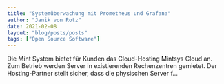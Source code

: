 ```yaml
---
title: "Systemüberwachung mit Prometheus und Grafana"
author: "Janik von Rotz"
date: 2021-02-08
layout: "blog/posts/posts"
tags: ["Open Source Software"]
---
```


Die Mint System bietet für Kunden das Cloud-Hosting Mintsys Cloud an. Zum Betrieb werden Server in existierenden Rechenzentren gemietet. Der Hosting-Partner stellt sicher, dass die physischen Server f...

